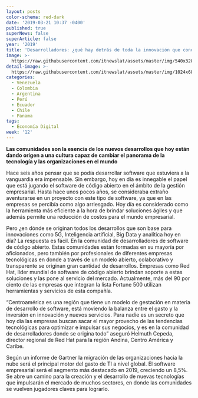 ```yaml
---
layout: posts
color-schema: red-dark
date: '2019-03-21 10:37 -0400'
published: true
superNews: false
superArticle: false
year: '2019'
title: 'Desarrolladores: ¿qué hay detrás de toda la innovación que conocemos hoy?'
image: >-
  https://raw.githubusercontent.com/itnewslat/assets/master/img/540x320/Desarrolladores-p.jpg
detail-image: >-
  https://raw.githubusercontent.com/itnewslat/assets/master/img/1024x680/Desarrolladores-g.jpg
categories:
  - Venezuela
  - Colombia
  - Argentina
  - Perú
  - Ecuador
  - Chile
  - Panama
tags:
  - Economía Digital
week: '12'
---
```

**Las comunidades son la esencia de los nuevos desarrollos que hoy están dando origen a una cultura capaz de cambiar el panorama de la tecnología y las organizaciones en el mundo**

Hace seis años pensar que se podía desarrollar software que estuviera a la vanguardia era impensable. Sin embargo, hoy en día es innegable el papel que está jugando el software de código abierto en el ámbito de la gestión empresarial. Hasta hace unos pocos años, se consideraba extraño aventurarse en un proyecto con este tipo de software, ya que en las empresas se percibía como algo arriesgado. Hoy día es considerado como la herramienta más eficiente a la hora de brindar soluciones  ágiles y que además permite una reducción de costos para el mundo empresarial.

Pero ¿en dónde se originan todos los desarrollos que son base para innovaciones como 5G, Inteligencia artificial, Big Data y analítica hoy en día? La respuesta es fácil. En la comunidad de desarrolladores de software de código abierto.
Estas comunidades están formadas en su mayoría por aficionados, pero también por profesionales de diferentes empresas tecnológicas en donde a través de un modelo abierto, colaborativo y transparente se originan gran cantidad de desarrollos. Empresas como Red Hat, líder mundial de software de código abierto brindan soporte a estas soluciones y las pone al servicio del mercado. Actualmente, más del 90 por ciento de las empresas que integran la lista Fortune 500 utilizan herramientas y servicios de esta compañía.

“Centroamérica es una región que tiene un modelo de gestación en materia de desarrollo de software, está moviendo la balanza entre el gasto y la inversión en innovación y nuevos servicios. Para nadie es un secreto que hoy día las empresas buscan sacar el mayor provecho de las tendencias tecnológicas para optimizar e impulsar sus negocios, y es en la comunidad de desarrolladores donde se origina todo” aseguró Helmuth Cepeda, director regional de Red Hat para la región Andina, Centro América y Caribe.

Según un informe de Gartner la migración de las organizaciones hacia la nube será el principal motor del gasto de TI a nivel global. El software empresarial será el segmento más destacado en 2019, creciendo un 8,5%. Se abre un camino para la creación y el desarrollo de nuevas tecnologías que impulsarán el mercado de muchos sectores, en donde las comunidades se vuelven jugadores claves para lograrlo.